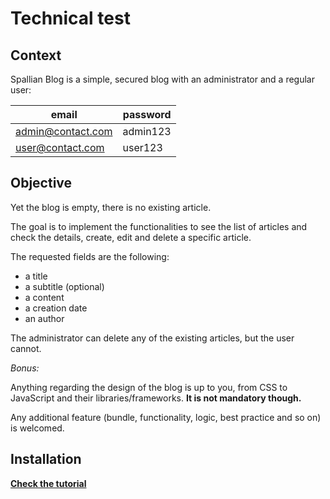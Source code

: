 # Technical test

## Context

Spallian Blog is a simple, secured blog with an administrator and a regular user:

|        email        |   password   |
|---------------------|--------------|
|  admin@contact.com  |   admin123   |
|  user@contact.com   |   user123    |

## Objective

Yet the blog is empty, there is no existing article.

The goal is to implement the functionalities to see the list of articles and check the details, create, edit and delete a specific article.

The requested fields are the following:

- a title
- a subtitle (optional)
- a content
- a creation date
- an author

The administrator can delete any of the existing articles, but the user cannot.

*Bonus:*

Anything regarding the design of the blog is up to you, from CSS to JavaScript and their libraries/frameworks. **It is not mandatory though.**

Any additional feature (bundle, functionality, logic, best practice and so on) is welcomed.

## Installation

**[Check the tutorial](install.md)**
